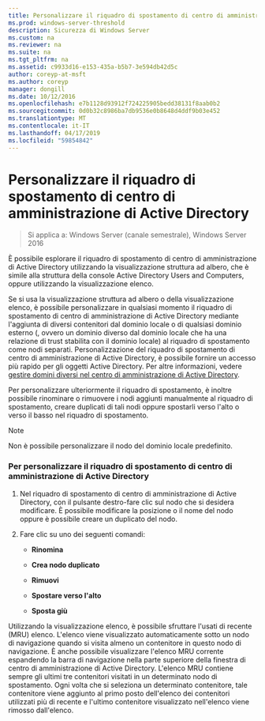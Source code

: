 ```yaml
---
title: Personalizzare il riquadro di spostamento di centro di amministrazione di Active Directory
ms.prod: windows-server-threshold
description: Sicurezza di Windows Server
ms.custom: na
ms.reviewer: na
ms.suite: na
ms.tgt_pltfrm: na
ms.assetid: c9933d16-e153-435a-b5b7-3e594db42d5c
author: coreyp-at-msft
ms.author: coreyp
manager: dongill
ms.date: 10/12/2016
ms.openlocfilehash: e7b1128d93912f724225905bedd38131f8aab0b2
ms.sourcegitcommit: 0d0b32c8986ba7db9536e0b8648d4ddf9b03e452
ms.translationtype: MT
ms.contentlocale: it-IT
ms.lasthandoff: 04/17/2019
ms.locfileid: "59854842"
---
```

# <a name="customize-the-active-directory-administrative-center-navigation-pane"></a>Personalizzare il riquadro di spostamento di centro di amministrazione di Active Directory

>Si applica a: Windows Server (canale semestrale), Windows Server 2016

  È possibile esplorare il riquadro di spostamento di centro di amministrazione di Active Directory utilizzando la visualizzazione struttura ad albero, che è simile alla struttura della console Active Directory Users and Computers, oppure utilizzando la visualizzazione elenco.

 Se si usa la visualizzazione struttura ad albero o della visualizzazione elenco, è possibile personalizzare in qualsiasi momento il riquadro di spostamento di centro di amministrazione di Active Directory mediante l'aggiunta di diversi contenitori dal dominio locale o di qualsiasi dominio esterno \(, ovvero un dominio diverso dal dominio locale che ha una relazione di trust stabilita con il dominio locale\) al riquadro di spostamento come nodi separati. Personalizzazione del riquadro di spostamento di centro di amministrazione di Active Directory, è possibile fornire un accesso più rapido per gli oggetti Active Directory. Per altre informazioni, vedere [gestire domini diversi nel centro di amministrazione di Active Directory](manage-different-domains-in-active-directory-administrative-center.md).

 Per personalizzare ulteriormente il riquadro di spostamento, è inoltre possibile rinominare o rimuovere i nodi aggiunti manualmente al riquadro di spostamento, creare duplicati di tali nodi oppure spostarli verso l'alto o verso il basso nel riquadro di spostamento.

> [!NOTE]
>  Non è possibile personalizzare il nodo del dominio locale predefinito.

### <a name="to-customize-the-active-directory-administrative-center-navigation-pane"></a>Per personalizzare il riquadro di spostamento di centro di amministrazione di Active Directory

1.  Nel riquadro di spostamento di centro di amministrazione di Active Directory, con il pulsante destro\-fare clic sul nodo che si desidera modificare. È possibile modificare la posizione o il nome del nodo oppure è possibile creare un duplicato del nodo.

2.  Fare clic su uno dei seguenti comandi:

    -   **Rinomina**

    -   **Crea nodo duplicato**

    -   **Rimuovi**

    -   **Spostare verso l'alto**

    -   **Sposta giù**

 Utilizzando la visualizzazione elenco, è possibile sfruttare l'usati di recente \(MRU\) elenco. L'elenco viene visualizzato automaticamente sotto un nodo di navigazione quando si visita almeno un contenitore in questo nodo di navigazione. È anche possibile visualizzare l'elenco MRU corrente espandendo la barra di navigazione nella parte superiore della finestra di centro di amministrazione di Active Directory. L'elenco MRU contiene sempre gli ultimi tre contenitori visitati in un determinato nodo di spostamento. Ogni volta che si seleziona un determinato contenitore, tale contenitore viene aggiunto al primo posto dell'elenco dei contenitori utilizzati più di recente e l'ultimo contenitore visualizzato nell'elenco viene rimosso dall'elenco.

  

